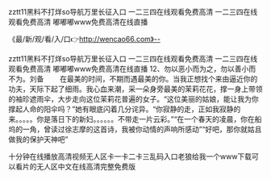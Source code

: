 zztt11黑料不打烊so导航万里长征入口
一二三四在线观看免费高清
一二三四在线观看免费高清
嘟嘟嘟www免费高清在线直播


《最/新/观/看/入/口👉http://wencao66.com》--

zztt11黑料不打烊so导航万里长征入口
一二三四在线观看免费高清
一二三四在线观看免费高清
嘟嘟嘟www免费高清在线直播
	12、勿以恶小而为之，勿以善小而不为。刘备
　　在最美的时间，不期而遇最美的你。当我正想找个来由逼近你的功夫，天际下起了细雨。我心血来潮，采一朵身旁最美的茉莉花花，撑一身上带领的袖珍遮雨伞，大步走向这位茉莉花普遍的女子。“这位美丽的姑娘，能让我为你撑起人命的阳伞吗？”她有眼底闪着几分诧异。“你寂静的走，正如我寂静的来。。。。。你是落日下的新妇。。。。。。不带走一片云彩。”“在一个春天的凌晨，你在船坞的一角，曾读过徐志摩的这首诗，我被你动情的声响所感动”“好吧，那你就姑且做我的保护天神吧”





十分钟在线播放高清视频无人区卡一卡二卡三乱码入口老狼给我一个www下载可以看片的无人区中文在线高清完整免费版
